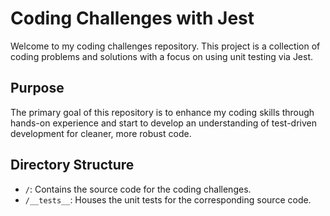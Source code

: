 # Coding Challenges with Jest

Welcome to my coding challenges repository. This project is a collection of coding problems and solutions with a focus on using unit testing via Jest.

## Purpose
The primary goal of this repository is to enhance my coding skills through hands-on experience and start to develop an understanding of test-driven development for cleaner, more robust code. 

## Directory Structure
- `/`: Contains the source code for the coding challenges.
- `/__tests__`: Houses the unit tests for the corresponding source code.
